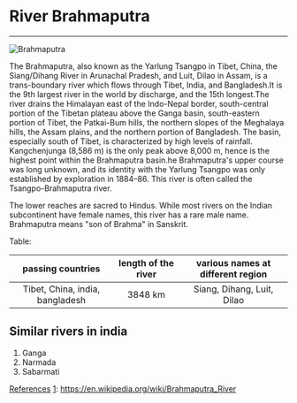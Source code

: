 # River Brahmaputra

***

![Brahmaputra](https://upload.wikimedia.org/wikipedia/commons/thumb/f/f5/Brahmaputra_River_Homeward_bound.jpg/1280px-Brahmaputra_River_Homeward_bound.jpg)

The Brahmaputra, also known as the Yarlung Tsangpo in Tibet, China, the Siang/Dihang River in Arunachal Pradesh, and Luit, Dilao in Assam, is a trans-boundary river which flows through Tibet, India, and Bangladesh.It is the 9th largest river in the world by discharge, and the 15th longest.The river drains the Himalayan east of the Indo-Nepal border, south-central portion of the Tibetan plateau above the Ganga basin, south-eastern portion of Tibet, the Patkai-Bum hills, the northern slopes of the Meghalaya hills, the Assam plains, and the northern portion of Bangladesh. The basin, especially south of Tibet, is characterized by high levels of rainfall. Kangchenjunga (8,586 m) is the only peak above 8,000 m, hence is the highest point within the Brahmaputra basin.he Brahmaputra's upper course was long unknown, and its identity with the Yarlung Tsangpo was only established by exploration in 1884–86. This river is often called the Tsangpo-Brahmaputra river.

The lower reaches are sacred to Hindus. While most rivers on the Indian subcontinent have female names, this river has a rare male name. Brahmaputra means "son of Brahma" in Sanskrit.

Table:

| passing countries | length of the river | various names at different region |
|:-------------------:|:-------------------:|:---------------------------------:|
| Tibet, China, india, bangladesh| 3848 km       | Siang, Dihang, Luit, Dilao |   
## Similar rivers in india

1. Ganga
2. Narmada
3. Sabarmati

[References][1]
[1]: https://en.wikipedia.org/wiki/Brahmaputra_River

[arbitrary case-insensitive reference text]: https://www.mozilla.org
[1]: http://slashdot.org
[link text itself]: http://www.reddit.com

